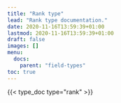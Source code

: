 ```yaml
---
title: "Rank type"
lead: "Rank type documentation."
date: 2020-11-16T13:59:39+01:00
lastmod: 2020-11-16T13:59:39+01:00
draft: false
images: []
menu:
  docs:
    parent: "field-types"
toc: true
---
```


{{< type_doc type="rank" >}}